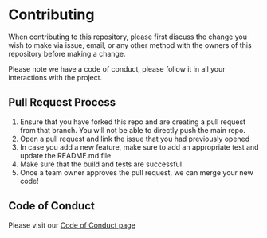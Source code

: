 # Contributing

When contributing to this repository, please first discuss the change you wish to make via issue,
email, or any other method with the owners of this repository before making a change.

Please note we have a code of conduct, please follow it in all your interactions with the project.

## Pull Request Process

1. Ensure that you have forked this repo and are creating a pull request from that branch. You will not be able to directly push the main repo.
2. Open a pull request and link the issue that you had previously opened
3. In case you add a new feature, make sure to add an appropriate test and update the README.md file
4. Make sure that the build and tests are successful
5. Once a team owner approves the pull request, we can merge your new code!

## Code of Conduct

Please visit our [Code of Conduct page]("https://github.intuit.com/qbo/postgres_perfstats/CODE_OF_CONDUCT.md")